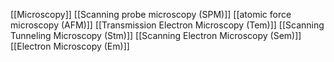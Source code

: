 [[Microscopy]]
[[Scanning probe microscopy (SPM)]]
[[atomic force microscopy (AFM)]]
[[Transmission Electron Microscopy (Tem)]]
[[Scanning Tunneling Microscopy (Stm)]]
[[Scanning Electron Microscopy (Sem)]]
[[Electron Microscopy (Em)]]
